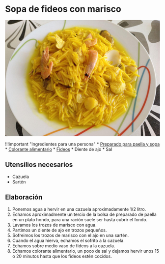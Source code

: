 # Sopa de fideos con marisco

![](../img/sopa-fideos-marisco-full.jpg)

!!!important "Ingredientes para una persona"
    * [Preparado para paella y sopa](../ingredientes/preparado-paella-sopa.md)
    * [Colorante alimentario](../ingredientes/colorante-alimentario.md)
    * [Fideos](../ingredientes/fideos.md)
    * Diente de ajo
    * Sal

## Utensilios necesarios

* Cazuela
* Sartén

## Elaboración

1. Ponemos agua a hervir en una cazuela aproximadamente 1/2 litro.
1. Echamos aproximadmente un tercio de la bolsa de preparado de paella en un plato hondo, para una ración suele ser hasta cubrir el fondo.
1. Lavamos los trozos de marisco con agua.
1. Partimos un diente de ajo en trozos pequeños.
1. Sofreimos los trozos de marisco con el ajo en una sartén.
1. Cuando el agua hierva, echamos el sofrito a la cazuela.
1. Echamos sobre medio vaso de fideos a la cazuela.
1. Echamos colorante alimentario, un poco de sal y dejamos hervir unos 15 o 20 minutos hasta que los fideos estén cocidos. 
